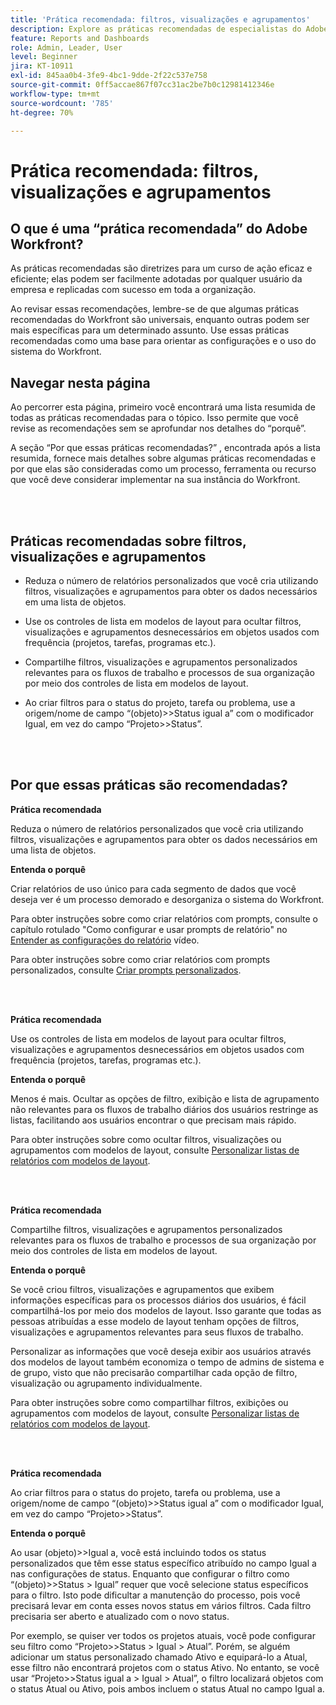 ```yaml
---
title: 'Prática recomendada: filtros, visualizações e agrupamentos'
description: Explore as práticas recomendadas de especialistas do Adobe Workfront sobre a configuração, gerenciamento e uso de filtros, visualizações e agrupamentos do Workfront.
feature: Reports and Dashboards
role: Admin, Leader, User
level: Beginner
jira: KT-10911
exl-id: 845aa0b4-3fe9-4bc1-9dde-2f22c537e758
source-git-commit: 0ff5accae867f07cc31ac2be7b0c12981412346e
workflow-type: tm+mt
source-wordcount: '785'
ht-degree: 70%

---
```


# Prática recomendada: filtros, visualizações e agrupamentos

## O que é uma “prática recomendada” do Adobe Workfront?

As práticas recomendadas são diretrizes para um curso de ação eficaz e eficiente; elas podem ser facilmente adotadas por qualquer usuário da empresa e replicadas com sucesso em toda a organização.

Ao revisar essas recomendações, lembre-se de que algumas práticas recomendadas do Workfront são universais, enquanto outras podem ser mais específicas para um determinado assunto. Use essas práticas recomendadas como uma base para orientar as configurações e o uso do sistema do Workfront.

## Navegar nesta página

Ao percorrer esta página, primeiro você encontrará uma lista resumida de todas as práticas recomendadas para o tópico. Isso permite que você revise as recomendações sem se aprofundar nos detalhes do “porquê”.

A seção “Por que essas práticas recomendadas?” , encontrada após a lista resumida, fornece mais detalhes sobre algumas práticas recomendadas e por que elas são consideradas como um processo, ferramenta ou recurso que você deve considerar implementar na sua instância do Workfront.

</br>
</br>

## Práticas recomendadas sobre filtros, visualizações e agrupamentos

* Reduza o número de relatórios personalizados que você cria utilizando filtros, visualizações e agrupamentos para obter os dados necessários em uma lista de objetos.

* Use os controles de lista em modelos de layout para ocultar filtros, visualizações e agrupamentos desnecessários em objetos usados com frequência (projetos, tarefas, programas etc.).

* Compartilhe filtros, visualizações e agrupamentos personalizados relevantes para os fluxos de trabalho e processos de sua organização por meio dos controles de lista em modelos de layout.

* Ao criar filtros para o status do projeto, tarefa ou problema, use a origem/nome de campo “(objeto)>>Status igual a” com o modificador Igual, em vez do campo “Projeto>>Status”.

</br>
</br>

## Por que essas práticas são recomendadas?

**Prática recomendada**

Reduza o número de relatórios personalizados que você cria utilizando filtros, visualizações e agrupamentos para obter os dados necessários em uma lista de objetos.

**Entenda o porquê**

Criar relatórios de uso único para cada segmento de dados que você deseja ver é um processo demorado e desorganiza o sistema do Workfront.

Para obter instruções sobre como criar relatórios com prompts, consulte o capítulo rotulado &quot;Como configurar e usar prompts de relatório&quot; no [Entender as configurações do relatório](https://experienceleague.adobe.com/docs/workfront-learn/tutorials-workfront/reporting/basic-reporting/report-settings.html) vídeo.

Para obter instruções sobre como criar relatórios com prompts personalizados, consulte [Criar prompts personalizados](https://experienceleague.adobe.com/docs/workfront-learn/tutorials-workfront/reporting/intermediate-reporting/custom-prompts.html).

</br>
</br>

**Prática recomendada**

Use os controles de lista em modelos de layout para ocultar filtros, visualizações e agrupamentos desnecessários em objetos usados com frequência (projetos, tarefas, programas etc.).

**Entenda o porquê**

Menos é mais. Ocultar as opções de filtro, exibição e lista de agrupamento não relevantes para os fluxos de trabalho diários dos usuários restringe as listas, facilitando aos usuários encontrar o que precisam mais rápido.

Para obter instruções sobre como ocultar filtros, visualizações ou agrupamentos com modelos de layout, consulte [Personalizar listas de relatórios com modelos de layout](https://experienceleague.adobe.com/docs/workfront-learn/tutorials-workfront/administration-and-setup/layout-templates/customize-reporting-lists-with-layout-templates.html).

</br>
</br>

**Prática recomendada**

Compartilhe filtros, visualizações e agrupamentos personalizados relevantes para os fluxos de trabalho e processos de sua organização por meio dos controles de lista em modelos de layout.

**Entenda o porquê**

Se você criou filtros, visualizações e agrupamentos que exibem informações específicas para os processos diários dos usuários, é fácil compartilhá-los por meio dos modelos de layout. Isso garante que todas as pessoas atribuídas a esse modelo de layout tenham opções de filtros, visualizações e agrupamentos relevantes para seus fluxos de trabalho.

Personalizar as informações que você deseja exibir aos usuários através dos modelos de layout também economiza o tempo de admins de sistema e de grupo, visto que não precisarão compartilhar cada opção de filtro, visualização ou agrupamento individualmente.

Para obter instruções sobre como compartilhar filtros, exibições ou agrupamentos com modelos de layout, consulte [Personalizar listas de relatórios com modelos de layout](https://experienceleague.adobe.com/docs/workfront-learn/tutorials-workfront/administration-and-setup/layout-templates/customize-reporting-lists-with-layout-templates.html).

</br>
</br>

**Prática recomendada**

Ao criar filtros para o status do projeto, tarefa ou problema, use a origem/nome de campo “(objeto)>>Status igual a” com o modificador Igual, em vez do campo “Projeto>>Status”.

**Entenda o porquê**

Ao usar (objeto)>>Igual a, você está incluindo todos os status personalizados que têm esse status específico atribuído no campo Igual a nas configurações de status. Enquanto que configurar o filtro como “(objeto)>>Status > Igual” requer que você selecione status específicos para o filtro. Isto pode dificultar a manutenção do processo, pois você precisará levar em conta esses novos status em vários filtros. Cada filtro precisaria ser aberto e atualizado com o novo status.

Por exemplo, se quiser ver todos os projetos atuais, você pode configurar seu filtro como “Projeto>>Status > Igual > Atual”. Porém, se alguém adicionar um status personalizado chamado Ativo e equipará-lo a Atual, esse filtro não encontrará projetos com o status Ativo. No entanto, se você usar “Projeto>>Status igual a > Igual > Atual”, o filtro localizará objetos com o status Atual ou Ativo, pois ambos incluem o status Atual no campo Igual a.
